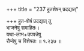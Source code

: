 +++
title = "237 हुतशेषम् प्रदद्यात्"

+++
हुत-शेषं प्रदद्यात् तु  
भाजनेषु समाहितः।  
यथा-लाभ+उपपन्नेषु  
रौप्येषु च विशेषतः  ॥ १.२३७ ॥